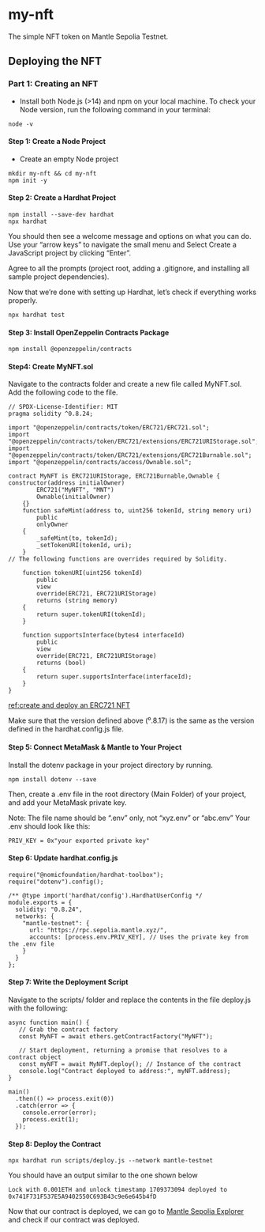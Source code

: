 # my-nft
The simple NFT token on Mantle Sepolia Testnet.

## Deploying the NFT
### Part 1: Creating an NFT

* Install both Node.js (>14) and npm on your local machine. To check your Node version, run the following command in your terminal:

```
node -v
```

#### Step 1: Create a Node Project

* Create an empty Node project 

```
mkdir my-nft && cd my-nft
npm init -y
```

#### Step 2: Create a Hardhat Project
```
npm install --save-dev hardhat
npx hardhat
```
You should then see a welcome message and options on what you can do. Use your “arrow keys” to navigate the small menu and Select Create a JavaScript project by clicking “Enter”.

Agree to all the prompts (project root, adding a .gitignore, and installing all sample project dependencies).

Now that we’re done with setting up Hardhat, let’s check if everything works properly.

```
npx hardhat test
```
#### Step 3: Install OpenZeppelin Contracts Package

```
npm install @openzeppelin/contracts
```

#### Step4: Create MyNFT.sol

Navigate to the contracts folder and create a new file called MyNFT.sol. Add the following code to the file.

```
// SPDX-License-Identifier: MIT
pragma solidity ^0.8.24;

import "@openzeppelin/contracts/token/ERC721/ERC721.sol";
import "@openzeppelin/contracts/token/ERC721/extensions/ERC721URIStorage.sol";
import "@openzeppelin/contracts/token/ERC721/extensions/ERC721Burnable.sol";
import "@openzeppelin/contracts/access/Ownable.sol";

contract MyNFT is ERC721URIStorage, ERC721Burnable,Ownable {
constructor(address initialOwner)
        ERC721("MyNFT", "MNT")
        Ownable(initialOwner)
    {}
    function safeMint(address to, uint256 tokenId, string memory uri)
        public
        onlyOwner
    {
        _safeMint(to, tokenId);
        _setTokenURI(tokenId, uri);
    }
// The following functions are overrides required by Solidity.

    function tokenURI(uint256 tokenId)
        public
        view
        override(ERC721, ERC721URIStorage)
        returns (string memory)
    {
        return super.tokenURI(tokenId);
    }

    function supportsInterface(bytes4 interfaceId)
        public
        view
        override(ERC721, ERC721URIStorage)
        returns (bool)
    {
        return super.supportsInterface(interfaceId);
    }
}
```
[ref:create and deploy an ERC721 NFT](https://www.quicknode.com/guides/ethereum-development/nfts/how-to-create-and-deploy-an-erc-721-nft#creating-our-own-token)

Make sure that the version defined above (⁰.8.17) is the same as the version defined in the hardhat.config.js file.

#### Step 5: Connect MetaMask & Mantle to Your Project

Install the dotenv package in your project directory by running.

```
npm install dotenv --save
```
Then, create a .env file in the root directory (Main Folder) of your project, and add your MetaMask private key.

Note: The file name should be “.env” only, not “xyz.env” or “abc.env”
Your .env should look like this:

```
PRIV_KEY = 0x"your exported private key"
```
#### Step 6: Update hardhat.config.js

```
require("@nomicfoundation/hardhat-toolbox");
require("dotenv").config();

/** @type import('hardhat/config').HardhatUserConfig */
module.exports = {
  solidity: "0.8.24",
  networks: {
    "mantle-testnet": {
      url: "https://rpc.sepolia.mantle.xyz/",
      accounts: [process.env.PRIV_KEY], // Uses the private key from the .env file
    }
  }
};

```

#### Step 7: Write the Deployment Script

Navigate to the scripts/ folder and replace the contents in the file deploy.js with the following:

```
async function main() {
   // Grab the contract factory 
   const MyNFT = await ethers.getContractFactory("MyNFT");

   // Start deployment, returning a promise that resolves to a contract object
   const myNFT = await MyNFT.deploy(); // Instance of the contract 
   console.log("Contract deployed to address:", myNFT.address);
}

main()
  .then(() => process.exit(0))
  .catch(error => {
    console.error(error);
    process.exit(1);
  });

```
#### Step 8: Deploy the Contract

```
npx hardhat run scripts/deploy.js --network mantle-testnet
```

You should have an output similar to the one shown below

```
Lock with 0.001ETH and unlock timestamp 1709373094 deployed to 0x741F731F537E5A9402550C693B43c9e6e645b4fD
```
Now that our contract is deployed, we can go to [Mantle Sepolia Explorer](https://explorer.sepolia.mantle.xyz/) and check if our contract was deployed.
